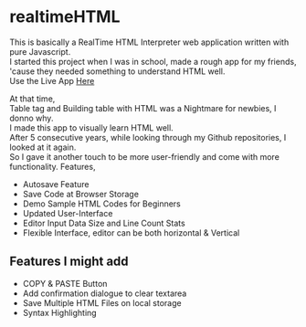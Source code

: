 # realtimeHTML
This is basically a RealTime HTML Interpreter web application written with pure Javascript.  
I started this project when I was in school, made a rough app for my friends,  
'cause they needed something to understand HTML well.  
Use the Live App <a href="https://tawsiftorabi.github.io/realtimeHTML/">Here</a>
  
At that time,  
Table tag and Building table with HTML was a Nightmare for newbies, I donno why.  
I made this app to visually learn HTML well.  
After 5 consecutive years, while looking through my Github repositories, I looked at it again.  
So I gave it another touch to be more user-friendly and come with more functionality. Features,  

-   Autosave Feature
-   Save Code at Browser Storage
-   Demo Sample HTML Codes for Beginners
-   Updated User-Interface
-   Editor Input Data Size and Line Count Stats
-   Flexible Interface, editor can be both horizontal & Vertical


## Features I might add
- COPY & PASTE Button
- Add confirmation dialogue to clear textarea
- Save Multiple HTML Files on local storage
- Syntax Highlighting
